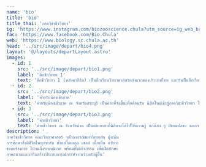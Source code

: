 ```yaml
---
name: 'bio'
title: 'bio'
title_thai: 'ภาควิชาชีววิทยา'
ig: 'https://www.instagram.com/biozooscience.chula?utm_source=ig_web_button_share_sheet&igsh=ZDNlZDc0MzIxNw=='
fac: 'https://www.facebook.com/Bio.Chula'
web: 'https://www.biology.sc.chula.ac.th'
head: '../src/image/depart/bio4.png'
layout: '@/layouts/departLayout.astro'
images:
  - id: 1
    src: '../src/image/depart/bio1.png'
    label: 'ตึกชีววิทยา 1'
    text: 'ตึกชีววิทยา 1 (หลังคาสีส้ม) เป็นตึกเรียนวิทยาศาสตร์หลังแรกของประเทศไทย และยังเป็นตึกเรียนของภาควิชาชีววิทยาอีกด้วย'
  - id: 2
    src: '../src/image/depart/bio2.png'
    label: 'ค่ายรับน้องเข้าภาค'
    text: 'ค่ายรับน้องเข้าภาค ณ จังหวัดสระบุรี เป็นค่ายที่จัดขึ้นเพื่อต้อนรับ นิสิตใหม่เข้าสู่ภาควิชาชีววิทยา โดยมีกิจกรรมทั้งเล่น กิน เที่ยว และอื่น ๆ อีกมากมาย'
  - id: 3
    src: '../src/image/depart/bio3.png'
    label: 'ค่ายชีววิทยา'
    text: 'ค่ายชีววิทยา ณ จังหวัดน่าน เป็นค่ายอาสาที่นิสิตจะได้ไปให้ความรู้ แก่น้อง ๆ มัธยมปลาย นอกจากนี้ยังมีกิจกรรมสนุก ๆ ให้นิสิตผ่อนคลายระหว่างค่ายอีกด้วย'
description: '
ภาควิชาชีววิทยา คณะวิทยาศาสตร์ จุฬาลงกรณ์มหาวิทยาลัย มุ่งเน้น
การศึกษาสิ่งมีชีวิตในทุกระดับ ตั้งแต่โมเลกุล เซลล์ เนื้อเยื่อ อวัยวะ 
ระบบร่างกาย ไปจนถึงระบบนิเวศ พร้อมทั้งมีกิจกรรม เพื่อฝึกทักษะ
ภาคสนามและเสริมสร้างประสบการณ์การทำงานร่วมกับผู้อื่น'
---
```

